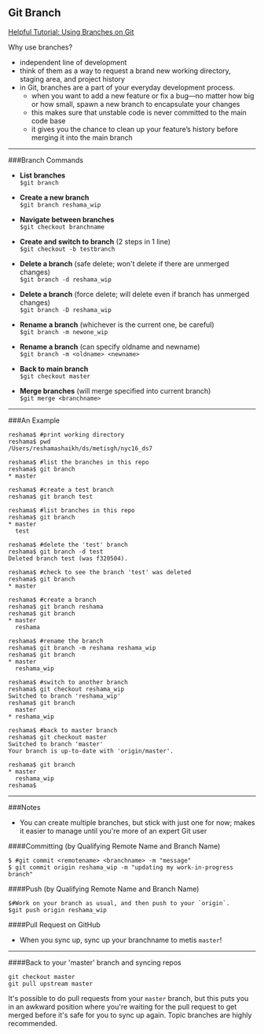 ## Git Branch  
[Helpful Tutorial:  Using Branches on Git](https://www.atlassian.com/git/tutorials/using-branches)  

Why use branches?
 * independent line of development
 * think of them as a way to request a brand new working directory, staging area, and project history
 * in Git, branches are a part of your everyday development process. 
    * when you want to add a new feature or fix a bug—no matter how big or how small,  spawn a new branch to encapsulate your changes
    * this makes sure that unstable code is never committed to the main code base
    * it gives you the chance to clean up your feature’s history before merging it into the main branch

---

###Branch Commands
 * **List branches**  
    `$git branch`
 * **Create a new branch**  
    `$git branch reshama_wip`
 * **Navigate between branches**  
    `$git checkout branchname`
 * **Create and switch to branch** (2 steps in 1 line)  
    `$git checkout -b testbranch`

 * **Delete a branch** (safe delete; won't delete if there are unmerged changes)  
    `$git branch -d reshama_wip`
 * **Delete a branch** (force delete; will delete even if branch has unmerged changes)  
    `$git branch -D reshama_wip`


 * **Rename a branch** (whichever is the current one, be careful)  
    `$git branch -m newone_wip`
 * **Rename a branch** (can specify oldname and newname)  
    `$git branch -m <oldname> <newname>`


 * **Back to main branch**  
    `$git checkout master`
 * **Merge branches** (will merge specified <branchname> into current branch)  
    `$git merge <branchname>`
  
--- 

###An Example  

```
reshama$ #print working directory
reshama$ pwd
/Users/reshamashaikh/ds/metisgh/nyc16_ds7

reshama$ #list the branches in this repo
reshama$ git branch
* master

reshama$ #create a test branch
reshama$ git branch test

reshama$ #list branches in this repo
reshama$ git branch
* master
  test
  
reshama$ #delete the 'test' branch
reshama$ git branch -d test
Deleted branch test (was f320504).

reshama$ #check to see the branch 'test' was deleted
reshama$ git branch
* master

reshama$ #create a branch
reshama$ git branch reshama
reshama$ git branch
* master
  reshama
  
reshama$ #rename the branch
reshama$ git branch -m reshama reshama_wip
reshama$ git branch
* master
  reshama_wip
  
reshama$ #switch to another branch
reshama$ git checkout reshama_wip
Switched to branch 'reshama_wip'
reshama$ git branch
  master
* reshama_wip

reshama$ #back to master branch
reshama$ git checkout master
Switched to branch 'master'
Your branch is up-to-date with 'origin/master'.

reshama$ git branch
* master
  reshama_wip
reshama$ 

```
---

###Notes
 * You can create multiple branches, but stick with just one for now; makes it easier to manage until you're more of an expert Git user 


####Committing (by Qualifying Remote Name and Branch Name)
```
$ #git commit <remotename> <branchname> -m "message"
$ git commit origin reshama_wip -m "updating my work-in-progress branch" 
```

####Push (by Qualifying Remote Name and Branch Name)
```
$#Work on your branch as usual, and then push to your `origin`.
$git push origin reshama_wip
```

####Pull Request on GitHub 
 * When you sync up, sync up your branchname to metis `master`!

---

####Back to your 'master' branch and syncing repos
```
git checkout master
git pull upstream master
```

It's possible to do pull requests from your `master` branch, but this puts you in an awkward position where you're waiting for the pull request to get merged before it's safe for you to sync up again. Topic branches are highly recommended.
